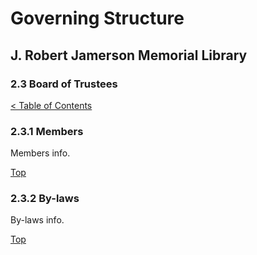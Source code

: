 [0]: ../README.md
[2.3]: board-of-trustees.md

# Governing Structure
## J. Robert Jamerson Memorial Library
### 2.3 Board of Trustees
[< Table of Contents][0]

### 2.3.1 Members [](#members)
Members info.

[Top][2.3]

### 2.3.2 By-laws [](#by-laws)
By-laws info.

[Top][2.3]